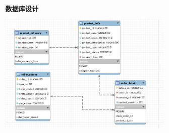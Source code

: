 ## 数据库设计

<img src="https://github.com/E-Order/Dashboard/blob/develop/document/graph/%E6%95%B0%E6%8D%AE%E5%BA%93%E8%AE%BE%E8%AE%A1.png?raw=true">
